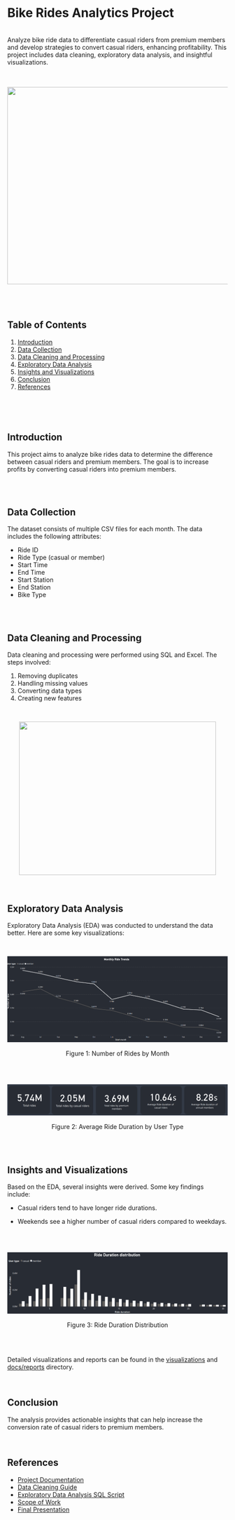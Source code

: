 # Bike Rides Analytics Project

<br>
Analyze bike ride data to differentiate casual riders from premium members and develop strategies to convert casual riders, enhancing profitability. This project includes data cleaning, exploratory data analysis, and insightful visualizations.

<br>
<br>
<br>

<p align="center">
  <img width="550" height="450" src="https://github.com/user-attachments/assets/dbf3029b-bc25-4803-91d8-7517054ac7a3">
</p>

<br>
<br>

## Table of Contents
1. [Introduction](#introduction)
2. [Data Collection](#data-collection)
3. [Data Cleaning and Processing](#data-cleaning-and-processing)
4. [Exploratory Data Analysis](#exploratory-data-analysis)
5. [Insights and Visualizations](#insights-and-visualizations)
6. [Conclusion](#conclusion)
7. [References](#references)

<br>
<br>
<br>

## Introduction

This project aims to analyze bike rides data to determine the difference between casual riders and premium members. The goal is to increase profits by converting casual riders into premium members.


<br>
<br>

## Data Collection

The dataset consists of multiple CSV files for each month. The data includes the following attributes:


- Ride ID
- Ride Type (casual or member)
- Start Time
- End Time
- Start Station
- End Station
- Bike Type


<br>
<br>

## Data Cleaning and Processing

Data cleaning and processing were performed using SQL and Excel. The steps involved:


1. Removing duplicates
2. Handling missing values
3. Converting data types
4. Creating new features



<br>
<p align="center">
  <img width="450" height="350" src="https://github.com/user-attachments/assets/8b0fb85b-4e0f-47ef-9f93-de68a9ade4f8">
</p>
<br>

## Exploratory Data Analysis
Exploratory Data Analysis (EDA) was conducted to understand the data better. Here are some key visualizations:

<br> 

![Rides by Month](visualizations/chart/Monthly_Ride_Trends.png)

<p align="center"> 
  Figure 1: Number of Rides by Month
</p>

<br>
<br>

![Average Ride Duration](visualizations/chart/KPIs.png)


<p align="center"> 
  Figure 2: Average Ride Duration by User Type
</p>


<br>
<br>

## Insights and Visualizations

Based on the EDA, several insights were derived. Some key findings include:

- Casual riders tend to have longer ride durations.

- Weekends see a higher number of casual riders compared to weekdays.

<br>
<br>

![Ride Duration Distribution](visualizations/chart/Ride_Duration_Distribution.png)


<p align="center"> 
 Figure 3: Ride Duration Distribution 
</p>


<br>
<br>

Detailed visualizations and reports can be found in the [visualizations](visualizations) and [docs/reports](docs/reports) directory.

<br>



## Conclusion

The analysis provides actionable insights that can help increase the conversion rate of casual riders to premium members.

<br>


## References

- [Project Documentation](docs/reports/Project_Documentation.pdf)
- [Data Cleaning Guide](docs/guides/Cleaning_log.pdf)
- [Exploratory Data Analysis SQL Script](src/Bike_Rides.sql)
- [Scope of Work](docs/reports/Scope_Of_Work.pdf)
- [Final Presentation](docs/reports/Final_Presentation.pdf)

